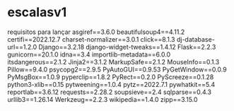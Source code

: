 # escalasv1
requisitos para lançar
asgiref==3.6.0
beautifulsoup4==4.11.2
certifi==2022.12.7
charset-normalizer==3.0.1
click==8.1.3
dj-database-url==1.2.0
Django==3.2.18
django-widget-tweaks==1.4.12
Flask==2.2.3
gunicorn==20.1.0
idna==3.4
importlib-metadata==6.0.0
itsdangerous==2.1.2
Jinja2==3.1.2
MarkupSafe==2.1.2
MouseInfo==0.1.3
Pillow==9.4.0
psycopg2==2.9.5
PyAutoGUI==0.9.53
PyGetWindow==0.0.9
PyMsgBox==1.0.9
pyperclip==1.8.2
PyRect==0.2.0
PyScreeze==0.1.28
python3-xlib==0.15
pytweening==1.0.4
pytz==2022.7.1
pywhatkit==5.4
reportlab==3.6.12
requests==2.28.2
soupsieve==2.4
sqlparse==0.4.3
urllib3==1.26.14
Werkzeug==2.2.3
wikipedia==1.4.0
zipp==3.15.0

